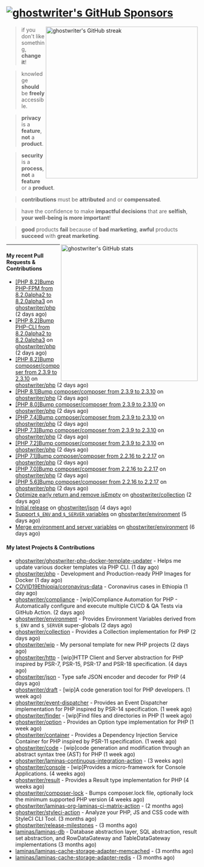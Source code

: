# [![ghostwriter's GitHub Sponsors](https://img.shields.io/github/sponsors/ghostwriter?label=GitHub+Sponsors&style=flat-square&logo=GitHub%20Sponsors)](https://github.com/sponsors/ghostwriter)

<img alt="ghostwriter's GitHub streak" width="400px" align="right" src="https://github-readme-streak-stats.herokuapp.com/?cache_seconds=1800&user=ghostwriter">

> if you don't like something, **change it**!

> knowledge **should** be **freely** accessible.

> **privacy** is a **feature**, **not** a **product**.

> **security** is a **process**, **not** a **feature** or a **product**.

> **contributions** must be **attributed** and or **compensated**.

> have the confidence to make **impactful decisions** that are **selfish**, **your well-being is more important**!

> **good** products **fail** because of **bad marketing**, **awful** products **succeed** with **great marketing**.

<img alt="ghostwriter's GitHub stats" width="360px" align="right" src="https://github-readme-stats.vercel.app/api?cache_seconds=1800&username=ghostwriter&show_icons=true&count_private=true&hide_title=true&hide_rank=true&icon_color=333">

---

#### My recent Pull Requests & Contributions

- [[PHP 8.2]Bump PHP-FPM from 8.2.0alpha2 to 8.2.0alpha3](https://github.com/ghostwriter/php/pull/100) on [ghostwriter/php](https://github.com/ghostwriter/php) (2 days ago)
- [[PHP 8.2]Bump PHP-CLI from 8.2.0alpha2 to 8.2.0alpha3](https://github.com/ghostwriter/php/pull/99) on [ghostwriter/php](https://github.com/ghostwriter/php) (2 days ago)
- [[PHP 8.2]Bump composer/composer from 2.3.9 to 2.3.10](https://github.com/ghostwriter/php/pull/98) on [ghostwriter/php](https://github.com/ghostwriter/php) (2 days ago)
- [[PHP 8.1]Bump composer/composer from 2.3.9 to 2.3.10](https://github.com/ghostwriter/php/pull/97) on [ghostwriter/php](https://github.com/ghostwriter/php) (2 days ago)
- [[PHP 8.0]Bump composer/composer from 2.3.9 to 2.3.10](https://github.com/ghostwriter/php/pull/96) on [ghostwriter/php](https://github.com/ghostwriter/php) (2 days ago)
- [[PHP 7.4]Bump composer/composer from 2.3.9 to 2.3.10](https://github.com/ghostwriter/php/pull/95) on [ghostwriter/php](https://github.com/ghostwriter/php) (2 days ago)
- [[PHP 7.3]Bump composer/composer from 2.3.9 to 2.3.10](https://github.com/ghostwriter/php/pull/94) on [ghostwriter/php](https://github.com/ghostwriter/php) (2 days ago)
- [[PHP 7.2]Bump composer/composer from 2.3.9 to 2.3.10](https://github.com/ghostwriter/php/pull/93) on [ghostwriter/php](https://github.com/ghostwriter/php) (2 days ago)
- [[PHP 7.1]Bump composer/composer from 2.2.16 to 2.2.17](https://github.com/ghostwriter/php/pull/92) on [ghostwriter/php](https://github.com/ghostwriter/php) (2 days ago)
- [[PHP 7.0]Bump composer/composer from 2.2.16 to 2.2.17](https://github.com/ghostwriter/php/pull/91) on [ghostwriter/php](https://github.com/ghostwriter/php) (2 days ago)
- [[PHP 5.6]Bump composer/composer from 2.2.16 to 2.2.17](https://github.com/ghostwriter/php/pull/90) on [ghostwriter/php](https://github.com/ghostwriter/php) (2 days ago)
- [Optimize early return and remove isEmpty](https://github.com/ghostwriter/collection/pull/2) on [ghostwriter/collection](https://github.com/ghostwriter/collection) (2 days ago)
- [Initial release](https://github.com/ghostwriter/json/pull/1) on [ghostwriter/json](https://github.com/ghostwriter/json) (4 days ago)
- [Support `$_ENV` and `$_SERVER` variables](https://github.com/ghostwriter/environment/pull/5) on [ghostwriter/environment](https://github.com/ghostwriter/environment) (5 days ago)
- [Merge environment and server variables](https://github.com/ghostwriter/environment/pull/4) on [ghostwriter/environment](https://github.com/ghostwriter/environment) (6 days ago)

#### My latest Projects & Contributions

- [ghostwriter/ghostwriter-php-docker-template-updater](https://github.com/ghostwriter/ghostwriter-php-docker-template-updater) - Helps me update various docker templates via PHP CLI. (1 day ago)
- [ghostwriter/php](https://github.com/ghostwriter/php) - Development and Production-ready PHP Images for Docker (1 day ago)
- [COVID19Ethiopia/coronavirus-data](https://github.com/COVID19Ethiopia/coronavirus-data) - Coronavirus cases in Ethiopia (1 day ago)
- [ghostwriter/compliance](https://github.com/ghostwriter/compliance) - [wip]Compliance Automation for PHP - Automatically configure and execute multiple CI/CD &amp; QA Tests via GitHub Action. (2 days ago)
- [ghostwriter/environment](https://github.com/ghostwriter/environment) - Provides Environment Variables derived from `$_ENV` and `$_SERVER` super-globals (2 days ago)
- [ghostwriter/collection](https://github.com/ghostwriter/collection) - Provides a Collection implementation for PHP (2 days ago)
- [ghostwriter/wip](https://github.com/ghostwriter/wip) - My personal template for new PHP projects (2 days ago)
- [ghostwriter/http](https://github.com/ghostwriter/http) - [wip]HTTP Client and Server abstraction for PHP inspired by PSR-7, PSR-15, PSR-17 and PSR-18 specification. (4 days ago)
- [ghostwriter/json](https://github.com/ghostwriter/json) - Type safe JSON encoder and decoder for PHP (4 days ago)
- [ghostwriter/draft](https://github.com/ghostwriter/draft) - [wip]A code generation tool for PHP developers. (1 week ago)
- [ghostwriter/event-dispatcher](https://github.com/ghostwriter/event-dispatcher) - Provides an Event Dispatcher implementation for PHP inspired by PSR-14 specification. (1 week ago)
- [ghostwriter/finder](https://github.com/ghostwriter/finder) - [wip]Find files and directories in PHP (1 week ago)
- [ghostwriter/option](https://github.com/ghostwriter/option) - Provides an Option type implementation for PHP (1 week ago)
- [ghostwriter/container](https://github.com/ghostwriter/container) - Provides a Dependency Injection Service Container for PHP inspired by PSR-11 specification. (1 week ago)
- [ghostwriter/code](https://github.com/ghostwriter/code) - [wip]code generation and modification through an abstract syntax tree (AST) for PHP (1 week ago)
- [ghostwriter/laminas-continuous-integration-action](https://github.com/ghostwriter/laminas-continuous-integration-action) -  (3 weeks ago)
- [ghostwriter/console](https://github.com/ghostwriter/console) - [wip]Provides a micro-framework for Console Applications. (4 weeks ago)
- [ghostwriter/result](https://github.com/ghostwriter/result) - Provides a Result type implementation for PHP (4 weeks ago)
- [ghostwriter/composer-lock](https://github.com/ghostwriter/composer-lock) - Bumps composer.lock file, optionally lock the minimum supported PHP version (4 weeks ago)
- [ghostwriter/laminas-org-laminas-ci-matrix-action](https://github.com/ghostwriter/laminas-org-laminas-ci-matrix-action) -  (2 months ago)
- [ghostwriter/styleci-action](https://github.com/ghostwriter/styleci-action) - Analyze your PHP, JS and CSS code with StyleCI CLI Tool. (3 months ago)
- [ghostwriter/release-milestones](https://github.com/ghostwriter/release-milestones) -  (3 months ago)
- [laminas/laminas-db](https://github.com/laminas/laminas-db) - Database abstraction layer, SQL abstraction, result set abstraction, and RowDataGateway and TableDataGateway implementations (3 months ago)
- [laminas/laminas-cache-storage-adapter-memcached](https://github.com/laminas/laminas-cache-storage-adapter-memcached) -  (3 months ago)
- [laminas/laminas-cache-storage-adapter-redis](https://github.com/laminas/laminas-cache-storage-adapter-redis) -  (3 months ago)
